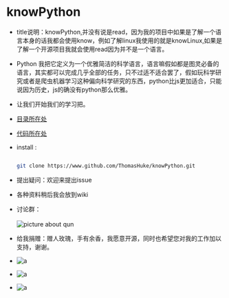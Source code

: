 # knowPython
- title说明：knowPython,并没有说是read，因为我的项目中如果是了解一个语言本身的话我都会使用know，例如了解linux我使用的就是knowLinux,如果是了解一个开源项目我就会使用read因为并不是一个语言。

- Python 我把它定义为一个优雅简洁的科学语言，语言嘛假如都是图灵必备的语言，其实都可以完成几乎全部的任务，只不过适不适合罢了，假如玩科学研究或者是爬虫机器学习这种偏向科学研究的东西，python比js更加适合，只能说因为历史，js的确没有python那么优雅。

- 让我们开始我们的学习把。

- [目录所在处](./doc/summary.md)

- [代码所在处](./code)

- install :

    ```bash

    git clone https://www.github.com/ThomasHuke/knowPython.git

    ```
- 提出疑问：欢迎来提出issue

- 各种资料稍后我会放到wiki

- 讨论群：<br><br>![picture about qun](https://github.com/coastroad/resources/blob/master/qun.jpg)

- 给我捐赠：赠人玫瑰，手有余香，我愿意开源，同时也希望您对我的工作加以支持，谢谢。
- ![a](https://github.com/ThomasHuke/donate/blob/master/qq.jpg)
- ![a](https://www.github.com/ThomasHuke/donate/blog/master/we-chat.jpg)
- ![a](https://www.github.com/ThomasHuke/donate/blog/master/zhi-fu-bao.jpg)
